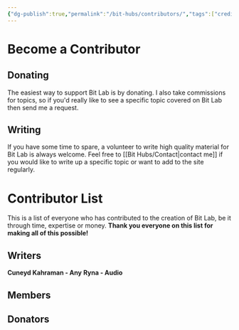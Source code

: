 ```yaml
---
{"dg-publish":true,"permalink":"/bit-hubs/contributors/","tags":["credits"],"noteIcon":"1"}
---
```


# Become a Contributor

## Donating

The easiest way to support Bit Lab is by donating. I also take commissions for topics, so if you'd really like to see a specific topic covered on Bit Lab then send me a request.

<script type='text/javascript' src='https://storage.ko-fi.com/cdn/widget/Widget_2.js'></script><script type='text/javascript'>kofiwidget2.init('Support Me on Ko-fi', '#29abe0', 'R5R4UB7TL');kofiwidget2.draw();</script> 
<script src='https://storage.ko-fi.com/cdn/scripts/overlay-widget.js'></script>
<script>
  kofiWidgetOverlay.draw('bitlab', {
    'type': 'floating-chat',
    'floating-chat.donateButton.text': 'Support me',
    'floating-chat.donateButton.background-color': '#00b9fe',
    'floating-chat.donateButton.text-color': '#fff'
  });
</script>

## Writing

If you have some time to spare, a volunteer to write high quality material for Bit Lab is always welcome. Feel free to [[Bit Hubs/Contact\|contact me]] if you would like to write up a specific topic or want to add to the site regularly.

# Contributor List

This is a list of everyone who has contributed to the creation of Bit Lab, be it through time, expertise or money. **Thank you everyone on this list for making all of this possible!**

## Writers

**Cuneyd Kahraman - Any**
**Ryna - Audio**
## Members

## Donators
